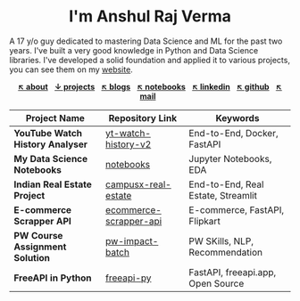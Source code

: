 <h1 align="center" style="font-weight: bold;">I'm Anshul Raj Verma</h1>

A 17 y/o guy dedicated to mastering Data Science and ML for the past two years. I've built a very good knowledge in
Python and Data Science libraries. I've developed a solid foundation and applied it to various projects, you can see
them on my [website][projects].

<p align="center">
<a href="https://arv-anshul.github.io/about"><strong>↖ about</strong></a> &nbsp;
<a href="https://arv-anshul.github.io/project" title="❤️ favorite projects listed below"><strong>↓ projects</strong></a> &nbsp;
<a href="https://arv-anshul.github.io/blog"><strong>↖ blogs</strong></a> &nbsp;
<a href="https://arv-anshul.github.io/notebooks"><strong>↖ notebooks</strong></a> &nbsp;
<a href="https://linkedin.com/in/arv-anshul"><strong>↖ linkedin</strong></a> &nbsp;
<a href="https://github.com/arv-anshul"><strong>↖ github</strong></a> &nbsp;
<a href="mailto:arv.anshul.1864@gmail.com"><strong>↖ mail</strong></a> &nbsp;
</p>

| Project Name                       | Repository Link          | Keywords                           |
| ---------------------------------- | ------------------------ | ---------------------------------- |
| **YouTube Watch History Analyser** | [yt-watch-history-v2]    | End-to-End, Docker, FastAPI        |
| **My Data Science Notebooks**      | [notebooks]              | Jupyter Notebooks, EDA             |
| **Indian Real Estate Project**     | [campusx-real-estate]    | End-to-End, Real Estate, Streamlit |
| **E-commerce Scrapper API**        | [ecommerce-scrapper-api] | E-commerce, FastAPI, Flipkart      |
| **PW Course Assignment Solution**  | [pw-impact-batch]        | PW SKills, NLP, Recommendation     |
| **FreeAPI in Python**              | [freeapi-py]             | FastAPI, freeapi.app, Open Source  |

[campusx-real-estate]: https://github.com/arv-anshul/campusx-real-estate
[ecommerce-scrapper-api]: https://github.com/arv-anshul/ecommerce-scrapper-api
[freeapi-py]: https://github.com/arv-anshul/freeapi-py
[notebooks]: https://github.com/arv-anshul/notebooks
[projects]: https://arv-anshul.github.io/project "My Projects Details"
[pw-impact-batch]: https://github.com/arv-anshul/pw-impact-batch
[yt-watch-history-v2]: https://github.com/arv-anshul/yt-watch-history-v2
